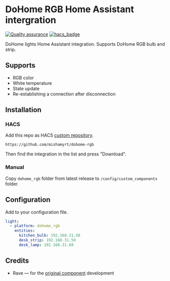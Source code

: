 # DoHome RGB Home Assistant intergration

[![Quality assurance](https://github.com/mishamyrt/dohome-rgb/actions/workflows/qa.yaml/badge.svg)](https://github.com/mishamyrt/dohome-rgb/actions/workflows/qa.yaml)
[![hacs_badge](https://img.shields.io/badge/HACS-Custom-orange.svg)](https://github.com/custom-components/hacs)


DoHome lights Home Assistant integration. Supports DoHome RGB bulb and strip.
## Supports

* RGB color
* White temperature
* State update
* Re-establishing a connection after disconnection

## Installation

### HACS

Add this repo as HACS [custom repository](https://hacs.xyz/docs/faq/custom_repositories).

```
https://github.com/mishamyrt/dohome-rgb
```

Then find the integration in the list and press "Download".

### Manual

Copy `dohome_rgb` folder from latest release to `/config/custom_components` folder.

## Configuration

Add to your configuration file.

```yaml
light:
  - platform: dohome_rgb
    entities:
      kitchen_bulb: 192.168.31.58
      desk_strip: 192.168.31.59
      desk_lamp: 192.168.31.60
```

## Credits

* Rave — for the [original component](https://github.com/SmartArduino/DoHome/tree/master/DoHome_HassAssistant_Component) development
